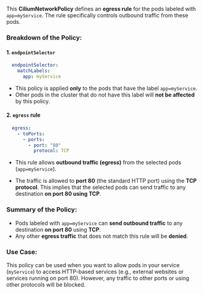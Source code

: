This **CiliumNetworkPolicy** defines an **egress rule** for the pods labeled with `app=myService`. The rule specifically controls outbound traffic from these pods.

### **Breakdown of the Policy:**

#### **1. `endpointSelector`**
```yaml
  endpointSelector:
    matchLabels:
      app: myService
```
- This policy is applied **only** to the pods that have the label `app=myService`.
- Other pods in the cluster that do not have this label will **not be affected** by this policy.

#### **2. `egress` rule**
```yaml
  egress:
    - toPorts:
      - ports:
        - port: "80"
          protocol: TCP
```
- This rule allows **outbound traffic (egress)** from the selected pods (`app=myService`).
  
- The traffic is allowed to **port 80** (the standard HTTP port) using the **TCP protocol**. This implies that the selected pods can send traffic to any destination **on port 80 using TCP**.

### **Summary of the Policy:**
- Pods labeled with `app=myService` can **send outbound traffic** to any destination **on port 80** using **TCP**.
- Any other **egress traffic** that does not match this rule will be **denied**.

### **Use Case:**
This policy can be used when you want to allow pods in your service (`myService`) to access HTTP-based services (e.g., external websites or services running on port 80). However, any traffic to other ports or using other protocols will be blocked.
